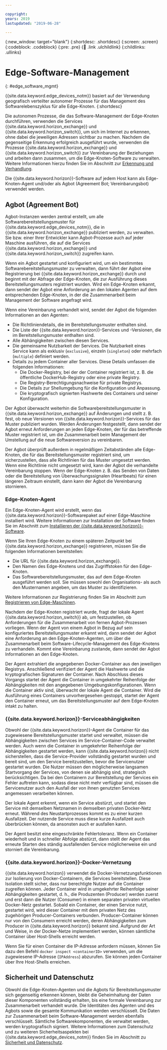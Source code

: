 ```yaml
---

copyright:
years: 2019
lastupdated: "2019-06-28"

---
```


{:new_window: target="blank"}
{:shortdesc: .shortdesc}
{:screen: .screen}
{:codeblock: .codeblock}
{:pre: .pre}
{:child: .link .ulchildlink}
{:childlinks: .ullinks}

# Edge-Software-Management
{: #edge_software_mgmt}

{{site.data.keyword.edge_devices_notm}} basiert auf der Verwendung geografisch verteilter autonomer Prozesse für das Management des Softwarelebenszyklus für alle Edge-Knoten.
{:shortdesc}

Die autonomen Prozesse, die das Software-Management der Edge-Knoten durchführen, verwenden die Services {{site.data.keyword.horizon_exchange}} und {{site.data.keyword.horizon_switch}}, um sich im Internet zu erkennen, ohne dabei die jeweiligen Adressen sichtbar zu machen. Nachdem die gegenseitige Erkennung erfolgreich ausgeführt wurde, verwenden die Prozesse {{site.data.keyword.horizon_exchange}} und {{site.data.keyword.horizon_switch}} zur Vereinbarung der Beziehungen und arbeiten dann zusammen, um die Edge-Knoten-Software zu verwalten. Weitere Informationen hierzu finden Sie im Abschnitt zur [Erkennung und Verhandlung](discovery_negotiation.md).

Die {{site.data.keyword.horizon}}-Software auf jedem Host kann als Edge-Knoten-Agent und/oder als Agbot (Agreement Bot; Vereinbarungsbot) verwendet werden.

## Agbot (Agreement Bot)

Agbot-Instanzen werden zentral erstellt, um alle Softwarebereitstellungsmuster für {{site.data.keyword.edge_devices_notm}}, die in {{site.data.keyword.horizon_exchange}} publiziert werden, zu verwalten. Sie bzw. einer Ihrer Entwickler kann Agbot-Prozesse auch auf jeder Maschine ausführen, die auf die Services {{site.data.keyword.horizon_exchange}} und {{site.data.keyword.horizon_switch}} zugreifen kann.

Wenn ein Agbot gestartet und konfiguriert wird, um ein bestimmtes Softwarebereitstellungsmuster zu verwalten, dann führt der Agbot eine Registrierung bei {{site.data.keyword.horizon_exchange}} durch und beginnt mit der Abfrage der Edge-Knoten, die zur Ausführung dieses Bereitstellungsmusters registriert wurden. Wird ein Edge-Knoten erkannt, dann sendet der Agbot eine Anforderung an den lokalen Agenten auf dem entsprechenden Edge-Knoten, in der die Zusammenarbeit beim Management der Software angefragt wird.

Wenn eine Vereinbarung verhandelt wird, sendet der Agbot die folgenden Informationen an den Agenten:

* Die Richtliniendetails, die im Bereitstellungsmuster enthalten sind.
* Die Liste der {{site.data.keyword.horizon}}-Services und -Versionen, die im Bereitstellungsmuster enthalten sind.
* Alle Abhängigkeiten zwischen diesen Services.
* Die gemeinsame Nutzbarkeit der Services. Die Nutzbarkeit eines Service kann als exklusiv (`exclusive`), einzeln (`singleton`) oder mehrfach (`multiple`) definiert werden.
* Details zu jedem Container aller Services. Diese Details umfassen die folgenden Informationen: 
  * Die Docker-Registry, bei der der Container registriert ist, z. B. die öffentliche DockerHub-Registry oder eine private Registry.
  * Die Registry-Berechtigungsnachweise für private Registrys.
  * Die Details zur Shellumgebung für die Konfiguration und Anpassung.
  * Die kryptografisch signierten Hashwerte des Containers und seiner Konfiguration.

Der Agbot überwacht weiterhin die Softwarebereitstellungsmuster in {{site.data.keyword.horizon_exchange}} auf Änderungen und stellt z. B. fest, ob neue Versionen von {{site.data.keyword.horizon}}-Services für das Muster publiziert wurden. Werden Änderungen festgestellt, dann sendet der Agbot erneut Anforderungen an jeden Edge-Knoten, der für das betreffende Muster registriert ist, um die Zusammenarbeit beim Management der Umstellung auf die neue Softwareversion zu vereinbaren.

Der Agbot überprüft außerdem in regelmäßigen Zeitabständen alle Edge-Knoten, die für das Bereitstellungsmuster registriert sind, um sicherzustellen, dass alle Richtlinien für das Muster umgesetzt werden. Wenn eine Richtlinie nicht umgesetzt wird, kann der Agbot die verhandelte Vereinbarung stoppen. Wenn der Edge-Knoten z. B. das Senden von Daten oder die Bereitstellung von Überwachungssignalen (Heartbeats) für einen längeren Zeitraum einstellt, dann kann der Agbot die Vereinbarung stornieren.  

### Edge-Knoten-Agent

Ein Edge-Knoten-Agent wird erstellt, wenn das {{site.data.keyword.horizon}}-Softwarepaket auf einer Edge-Maschine installiert wird. Weitere Informationen zur Installation der Software finden Sie im Abschnitt zum [Installieren der {{site.data.keyword.horizon}}-Software](../installing/adding_devices.md).

Wenn Sie Ihren Edge-Knoten zu einem späteren Zeitpunkt bei {{site.data.keyword.horizon_exchange}} registrieren, müssen Sie die folgenden Informationen bereitstellen:

* Die URL für {{site.data.keyword.horizon_exchange}}.
* Den Namen des Edge-Knotens und das Zugriffstoken für den Edge-Knoten.
* Das Softwarebereitstellungsmuster, das auf dem Edge-Knoten ausgeführt werden soll. Sie müssen sowohl den Organisations- als auch den Musternamen angeben, um das Muster zu identifizieren.

Weitere Informationen zur Registrierung finden Sie im Abschnitt zum [Registrieren von Edge-Maschinen](../installing/registration.md).

Nachdem der Edge-Knoten registriert wurde, fragt der lokale Agent {{site.data.keyword.horizon_switch}} ab, um festzustellen, ob Anforderungen für die Zusammenarbeit von fernen Agbot-Prozessen vorliegen. Wenn der Agent von einem Agbot in Bezug auf sein konfiguriertes Bereitstellungsmuster erkannt wird, dann sendet der Agbot eine Anforderung an den Edge-Knoten-Agenten, um über die Zusammenarbeit beim Software-Lifecycle-Management des Edge-Knotens zu verhandeln. Kommt eine Vereinbarung zustande, dann sendet der Agbot Informationen an den Edge-Knoten.

Der Agent extrahiert die angegebenen Docker-Container aus den jeweiligen Registrys. Anschließend verifiziert der Agent die Hashwerte und die kryptografischen Signaturen der Container. Nach Abschluss dieses Vorgangs startet der Agent die Container in umgekehrter Reihenfolge der Abhängigkeiten mit den angegebenen Umgebungskonfigurationen. Wenn die Container aktiv sind, überwacht der lokale Agent die Container. Wird die Ausführung eines Containers unvorhergesehen gestoppt, startet der Agent den Container erneut, um das Bereitstellungsmuster auf dem Edge-Knoten intakt zu halten.

### {{site.data.keyword.horizon}}-Serviceabhängigkeiten

Obwohl der {{site.data.keyword.horizon}}-Agent die Container für das zugewiesene Bereitstellungsmuster startet und verwaltet, müssen die Abhängigkeiten zwischen Services im Service-Container-Code verwaltet werden. Auch wenn die Container in umgekehrter Reihenfolge der Abhängigkeiten gestartet werden, kann {{site.data.keyword.horizon}} nicht sicherstellen, dass die Service-Provider vollständig gestartet wurden und bereit sind, um den Service bereitzustellen, bevor die Servicenutzer gestartet wurden. Die Nutzer müssen den möglicherweise langsamen Startvorgang der Services, von denen sie abhängig sind, strategisch berücksichtigen. Da bei den Containern zur Bereitstellung der Services ein Fehler auftreten kann, sodass diese nicht mehr verfügbar sind, müssen die Servicenutzer auch den Ausfall der von ihnen genutzten Services angemessen verarbeiten können. 

Der lokale Agent erkennt, wenn ein Service abstürzt, und startet den Service mit demselben Netznamen in demselben privaten Docker-Netz erneut. Während des Neustartprozesses kommt es zu einer kurzen Ausfallzeit. Der nutzende Service muss diese kurze Ausfallzeit auch überbrücken können, da ansonsten auch er ausfallen kann.

Der Agent besitzt eine eingeschränkte Fehlertoleranz. Wenn ein Container wiederholt und in schneller Abfolge abstürzt, dann stellt der Agent das erneute Starten des ständig ausfallenden Service möglicherweise ein und storniert die Vereinbarung.

### {{site.data.keyword.horizon}}-Docker-Vernetzung

{{site.data.keyword.horizon}} verwendet die Docker-Vernetzungsfunktionen zur Isolierung von Docker-Containern, die Services bereitstellen. Diese Isolation stellt sicher, dass nur berechtigte Nutzer auf die Container zugreifen können. Jeder Container wird in umgekehrter Reihenfolge seiner Abhängigkeiten gestartet, d. h., die Produzenten (Producer) werden zuerst und erst dann die Nutzer (Consumer) in einem separaten privaten virtuellen Docker-Netz gestartet. Sobald ein Container, der einen Service nutzt, gestartet wird, wird dieser Container mit dem privaten Netz des zugehörigen Producer-Containers verbunden. Producer-Container können nur von den Consumern erreicht werden, deren Abhängigkeiten zum Producer in {{site.data.keyword.horizon}} bekannt sind. Aufgrund der Art und Weise, in der Docker-Netze implementiert werden, können sämtliche Container über Host-Shells erreicht werden. 

Wenn Sie für einen Container die IP-Adresse anfordern müssen, können Sie dazu den Befehl `docker inspect <containerID>` verwenden, um die zugewiesene IP-Adresse (`IPAddress`) abzurufen. Sie können jeden Container über Ihre Host-Shells erreichen.

## Sicherheit und Datenschutz

Obwohl die Edge-Knoten-Agenten und die Agbots für Bereitstellungsmuster sich gegenseitig erkennen können, bleibt die Geheimhaltung der Daten dieser Komponenten vollständig erhalten, bis eine formale Vereinbarung zur Zusammenarbeit verhandelt wurde. Die Identitäten des Agenten und des Agbots sowie die gesamte Kommunikation werden verschlüsselt. Die Daten zur Zusammenarbeit beim Software-Management werden ebenfalls verschlüsselt. Sämtliche Softwarekomponenten, die verwaltet werden, werden kryptografisch signiert. Weitere Informationen zum Datenschutz und zu weiteren Sicherheitsaspekten bei {{site.data.keyword.edge_devices_notm}} finden Sie im Abschnitt zu [Sicherheit und Datenschutz](../user_management/security_privacy.md).

